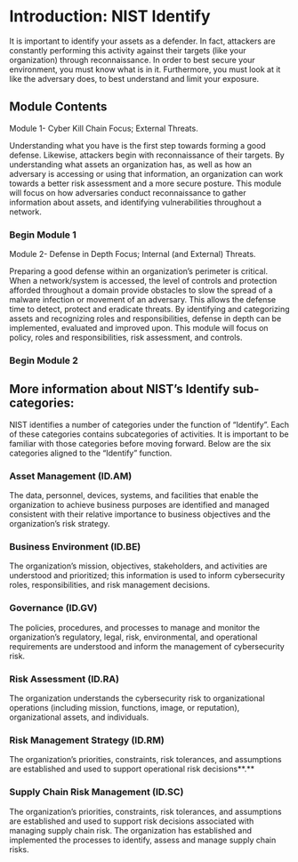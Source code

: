 Introduction: NIST Identify
===========================

It is important to identify your assets as a defender. In fact, attackers are
constantly performing this activity against their targets (like your
organization) through reconnaissance. In order to best secure your environment,
you must know what is in it. Furthermore, you must look at it like the adversary
does, to best understand and limit your exposure.

Module Contents
---------------

Module 1- Cyber Kill Chain Focus; External Threats.

Understanding what you have is the first step towards forming a good defense.
Likewise, attackers begin with reconnaissance of their targets. By understanding
what assets an organization has, as well as how an adversary is accessing or
using that information, an organization can work towards a better risk
assessment and a more secure posture. This module will focus on how adversaries
conduct reconnaissance to gather information about assets, and identifying
vulnerabilities throughout a network.

### Begin Module 1

Module 2- Defense in Depth Focus; Internal (and External) Threats.

Preparing a good defense within an organization’s perimeter is critical. When a
network/system is accessed, the level of controls and protection afforded
throughout a domain provide obstacles to slow the spread of a malware infection
or movement of an adversary. This allows the defense time to detect, protect and
eradicate threats. By identifying and categorizing assets and recognizing roles
and responsibilities, defense in depth can be implemented, evaluated and
improved upon. This module will focus on policy, roles and responsibilities,
risk assessment, and controls.

### Begin Module 2

More information about NIST’s Identify sub-categories:
------------------------------------------------------

NIST identifies a number of categories under the function of “Identify”. Each of
these categories contains subcategories of activities. It is important to be
familiar with those categories before moving forward. Below are the six
categories aligned to the “Identify” function.

### Asset Management (ID.AM)

The data, personnel, devices, systems, and facilities that enable the
organization to achieve business purposes are identified and managed consistent
with their relative importance to business objectives and the organization’s
risk strategy.

### Business Environment (ID.BE)

The organization’s mission, objectives, stakeholders, and activities are
understood and prioritized; this information is used to inform cybersecurity
roles, responsibilities, and risk management decisions.

### Governance (ID.GV)

The policies, procedures, and processes to manage and monitor the organization’s
regulatory, legal, risk, environmental, and operational requirements are
understood and inform the management of cybersecurity risk.

### Risk Assessment (ID.RA)

The organization understands the cybersecurity risk to organizational operations
(including mission, functions, image, or reputation), organizational assets, and
individuals.

### Risk Management Strategy (ID.RM)

The organization’s priorities, constraints, risk tolerances, and assumptions are
established and used to support operational risk decisions**.**

### Supply Chain Risk Management (ID.SC)

The organization’s priorities, constraints, risk tolerances, and assumptions are
established and used to support risk decisions associated with managing supply
chain risk. The organization has established and implemented the processes to
identify, assess and manage supply chain risks.
